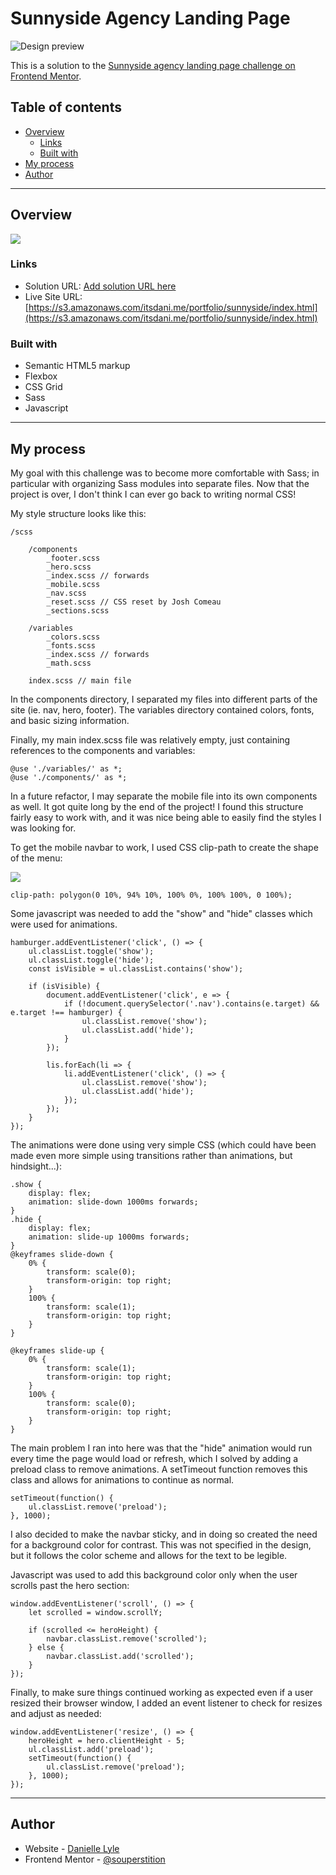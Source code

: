 # Sunnyside Agency Landing Page

![Design preview](./images/thumbs/desktop-preview.jpg)

This is a solution to the [Sunnyside agency landing page challenge on Frontend Mentor](https://www.frontendmentor.io/challenges/sunnyside-agency-landing-page-7yVs3B6ef).

## Table of contents

- [Overview](#overview)
  - [Links](#links)
  - [Built with](#built-with)
- [My process](#my-process)
- [Author](#author)

---

## Overview


![](./images/thumbs/screenshot1.png)


### Links

- Solution URL: [Add solution URL here](https://your-solution-url.com)
- Live Site URL: [https://s3.amazonaws.com/itsdani.me/portfolio/sunnyside/index.html](https://s3.amazonaws.com/itsdani.me/portfolio/sunnyside/index.html)

### Built with

- Semantic HTML5 markup
- Flexbox
- CSS Grid
- Sass
- Javascript
---

## My process

My goal with this challenge was to become more comfortable with Sass; in particular with organizing Sass modules into separate files. Now that the project is over, I don't think I can ever go back to writing normal CSS!

My style structure looks like this: 

```
/scss

	/components
    	_footer.scss
    	_hero.scss
    	_index.scss // forwards
    	_mobile.scss
    	_nav.scss
    	_reset.scss // CSS reset by Josh Comeau
    	_sections.scss

	/variables
    	_colors.scss
		_fonts.scss
		_index.scss // forwards
		_math.scss 

	index.scss // main file
```

In the components directory, I separated my files into different parts of the site (ie. nav, hero, footer). The variables directory contained colors, fonts, and basic sizing information.

Finally, my main index.scss file was relatively empty, just containing references to the components and variables:

```
@use './variables/' as *;
@use './components/' as *;
```

In a future refactor, I may separate the mobile file into its own components as well. It got quite long by the end of the project! I found this structure fairly easy to work with, and it was nice being able to easily find the styles I was looking for.

To get the mobile navbar to work, I used CSS clip-path to create the shape of the menu:

![](./images/thumbs/mobile-nav.png)

```
clip-path: polygon(0 10%, 94% 10%, 100% 0%, 100% 100%, 0 100%);
```

Some javascript was needed to add the "show" and "hide" classes which were used for animations. 

```
hamburger.addEventListener('click', () => {
	ul.classList.toggle('show');
	ul.classList.toggle('hide');
	const isVisible = ul.classList.contains('show');

	if (isVisible) {
		document.addEventListener('click', e => {
			if (!document.querySelector('.nav').contains(e.target) && e.target !== hamburger) {
				ul.classList.remove('show');
				ul.classList.add('hide');
			}
		});

		lis.forEach(li => {
			li.addEventListener('click', () => {
				ul.classList.remove('show');
				ul.classList.add('hide');
			});
		});
	}
});
```

The animations were done using very simple CSS (which could have been made even more simple using transitions rather than animations, but hindsight...): 

```
.show {
	display: flex;
	animation: slide-down 1000ms forwards;
}
.hide {
	display: flex;
	animation: slide-up 1000ms forwards;
}
@keyframes slide-down {
	0% {
		transform: scale(0);
		transform-origin: top right;
    }
	100% {
		transform: scale(1);
		transform-origin: top right;
	}
}

@keyframes slide-up {
	0% {
		transform: scale(1);
		transform-origin: top right;
	}
	100% {
		transform: scale(0);
		transform-origin: top right;
	}
}
```

The main problem I ran into here was that the "hide" animation would run every time the page would load or refresh, which I solved by adding a preload class to remove animations. A setTimeout function removes this class and allows for animations to continue as normal.

```
setTimeout(function() {
	ul.classList.remove('preload');
}, 1000);
```

I also decided to make the navbar sticky, and in doing so created the need for a background color for contrast. This was not specified in the design, but it follows the color scheme and allows for the text to be legible. 

Javascript was used to add this background color only when the user scrolls past the hero section:

```
window.addEventListener('scroll', () => {
	let scrolled = window.scrollY;

	if (scrolled <= heroHeight) {
		navbar.classList.remove('scrolled');
	} else {
		navbar.classList.add('scrolled');
	}
});
```

Finally, to make sure things continued working as expected even if a user resized their browser window, I added an event listener to check for resizes and adjust as needed:

```
window.addEventListener('resize', () => {
	heroHeight = hero.clientHeight - 5;
	ul.classList.add('preload');
	setTimeout(function() {
		ul.classList.remove('preload');
	}, 1000);
});
```
---

## Author

- Website - [Danielle Lyle](https://itsdani.me)
- Frontend Mentor - [@souperstition](https://www.frontendmentor.io/profile/souperstition)